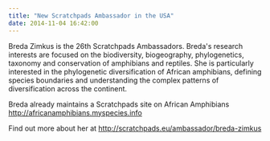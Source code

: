 ```yaml
---
title: "New Scratchpads Ambassador in the USA"
date: 2014-11-04 16:42:00
---
```


Breda Zimkus is the 26th Scratchpads Ambassadors. Breda's research interests are focused on the biodiversity, biogeography, phylogenetics, taxonomy and conservation of amphibians and reptiles. She is particularly interested in the phylogenetic diversification of African amphibians, defining species boundaries and understanding the complex patterns of diversification across the continent.

Breda already maintains a Scratchpads site on African Amphibians http://africanamphibians.myspecies.info

Find out more about her at http://scratchpads.eu/ambassador/breda-zimkus

